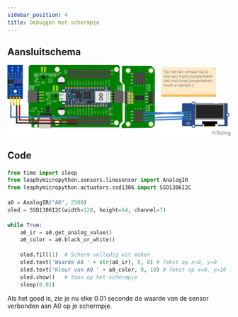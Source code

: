 ```yaml
---
sidebar_position: 4
title: Debuggen met schermpje
---
```


## Aansluitschema
![aansluitschema](nano_rp2040_oled_mux_ir_sensor_bb.png)

## Code

```python
from time import sleep
from leaphymicropython.sensors.linesensor import AnalogIR
from leaphymicropython.actuators.ssd1306 import SSD1306I2C

a0 = AnalogIR("A0", 2500)
oled = SSD1306I2C(width=128, height=64, channel=7)

while True:
    a0_ir = a0.get_analog_value()
    a0_color = a0.black_or_white()
    
    oled.fill(1)  # Scherm volledig wit maken
    oled.text('Waarde A0 ' + str(a0_ir), 0, 0) # Tekst op x=0, y=0
    oled.text('Kleur van A0 ' + a0_color, 0, 10) # Tekst op x=0, y=10 (dus eronder)
    oled.show()   # toon op het schermpje
    sleep(0.01)
```
Als het goed is, zie je nu elke 0.01 seconde de waarde van de sensor verbonden aan A0 op je schermpje.